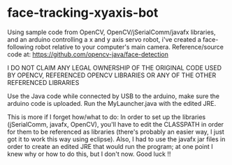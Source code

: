 # face-tracking-xyaxis-bot
Using sample code from OpenCV, OpenCV/jSerialComm/javafx libraries, and an arduino controlling a x and y axis servo robot, i've created a face-following robot relative to your computer's main camera. Reference/source code at: https://github.com/opencv-java/face-detection


I DO NOT CLAIM ANY LEGAL OWNERSHIP OF THE ORIGINAL CODE USED BY OPENCV, REFERENCED OPENCV LIBRARIES OR ANY OF THE OTHER REFERENCED LIBRARIES


Use the Java code while connected by USB to the arduino, make sure the arduino code is uploaded. Run the MyLauncher.java with the edited JRE.

This is more if I forget how/what to do:
In order to set up the libraries (jSerialComm, javafx, OpenCV), you'll have to edit the CLASSPATH in order for them to be referenced as libraries (there's probably an easier way, I just got it to work this way using eclipse). Also, I had to use the javafx jar files in order to create an edited JRE that would run the program; at one point I knew why or how to do this, but I don't now. Good luck !! 
